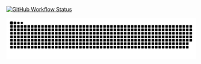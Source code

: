[![GitHub Workflow Status](https://img.shields.io/github/actions/workflow/status/VioleEsad/VioleEsda/main.yml?label=action&style=flat-square)](https://github.com/Platane/VioleEsad/actions/workflows/main.yml)

<picture>
  <source media="(prefers-color-scheme: dark)" srcset="https://raw.githubusercontent.com/platane/platane/output/github-contribution-grid-snake-dark.svg">
  <source media="(prefers-color-scheme: light)" srcset="https://raw.githubusercontent.com/platane/platane/output/github-contribution-grid-snake.svg">
  <img alt="github contribution grid snake animation" src="https://raw.githubusercontent.com/platane/platane/output/github-contribution-grid-snake.svg">
</picture>
